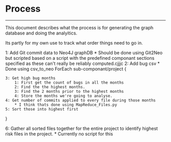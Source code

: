 Process
==============

***
This document describes what the process is for generating the graph database and doing the analyitics.

Its partly for my own use to track what order things need to go in.



1: Add Git commit data to Neo4J graphDB
    * Should be done using Git2Neo but scripted based on a script with the predefined componant sections specified as these can't really be reliably computed.cjjjc
2: Add bug csv
    * Done using csv_to_neo
ForEach sub-componant/project
{

    3: Get high bug months 
        1: First get the count of bugs in all the months
        2: Find the the highest months.
        3: Find the 2 months prior to the highest months
        4: Store the months we're going to analyse.
    4: Get number of commits applied to every file during those months
        * I think thats done using MapReduce_Files.py
    5: Sort those into highest first
}

6: Gather all sorted files together for the entire project to identify highest risk files in the project.
    * Currently no script for this
